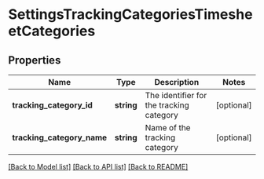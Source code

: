 # SettingsTrackingCategoriesTimesheetCategories

## Properties

 Name                       | Type       | Description                              | Notes      
----------------------------|------------|------------------------------------------|------------
 **tracking_category_id**   | **string** | The identifier for the tracking category | [optional] 
 **tracking_category_name** | **string** | Name of the tracking category            | [optional] 

[[Back to Model list]](../README.md#documentation-for-models) [[Back to API list]](../README.md#documentation-for-api-endpoints) [[Back to README]](../README.md)



